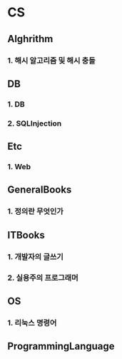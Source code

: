 # CS  
  
## Alghrithm  
### 1. 해시 알고리즘 및 해시 충돌  
  
  
## DB  
### 1. DB  
### 2. SQLInjection  
  
  
## Etc  
### 1. Web  
  
  
## GeneralBooks  
### 1. 정의란 무엇인가  
  
  
## ITBooks  
### 1. 개발자의 글쓰기  
### 2. 실용주의 프로그래머  
  
  
## OS  
### 1. 리눅스 명령어  
  
  
## ProgrammingLanguage  
  
  